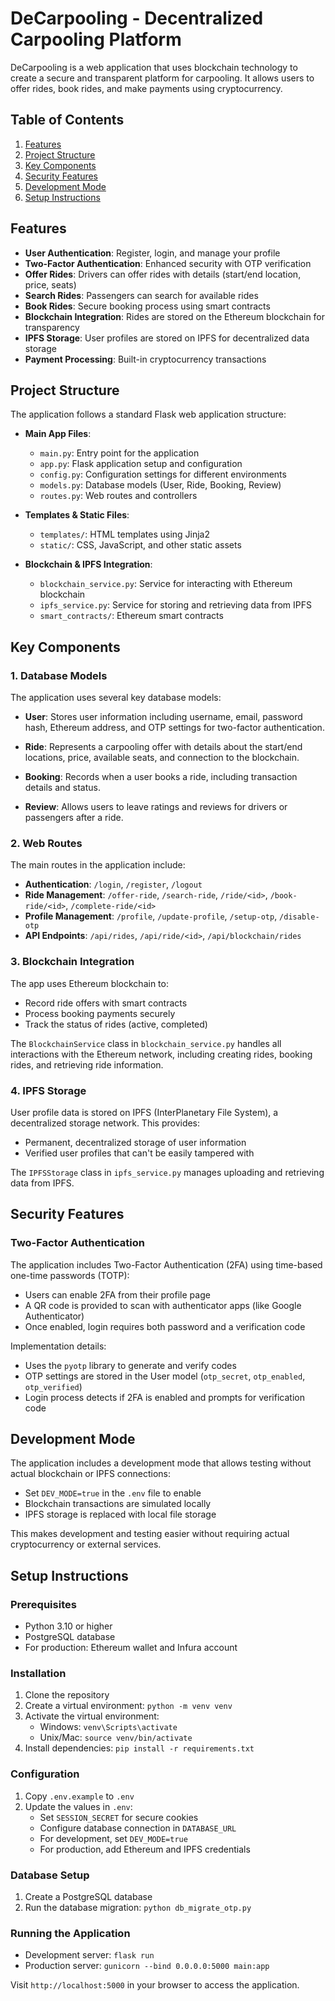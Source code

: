 # DeCarpooling - Decentralized Carpooling Platform

DeCarpooling is a web application that uses blockchain technology to create a secure and transparent platform for carpooling. It allows users to offer rides, book rides, and make payments using cryptocurrency.

## Table of Contents
1. [Features](#features)
2. [Project Structure](#project-structure)
3. [Key Components](#key-components)
4. [Security Features](#security-features)
5. [Development Mode](#development-mode)
6. [Setup Instructions](#setup-instructions)

## Features

- **User Authentication**: Register, login, and manage your profile
- **Two-Factor Authentication**: Enhanced security with OTP verification
- **Offer Rides**: Drivers can offer rides with details (start/end location, price, seats)
- **Search Rides**: Passengers can search for available rides
- **Book Rides**: Secure booking process using smart contracts
- **Blockchain Integration**: Rides are stored on the Ethereum blockchain for transparency
- **IPFS Storage**: User profiles are stored on IPFS for decentralized data storage
- **Payment Processing**: Built-in cryptocurrency transactions

## Project Structure

The application follows a standard Flask web application structure:

- **Main App Files**:
  - `main.py`: Entry point for the application
  - `app.py`: Flask application setup and configuration
  - `config.py`: Configuration settings for different environments
  - `models.py`: Database models (User, Ride, Booking, Review)
  - `routes.py`: Web routes and controllers

- **Templates & Static Files**:
  - `templates/`: HTML templates using Jinja2
  - `static/`: CSS, JavaScript, and other static assets

- **Blockchain & IPFS Integration**:
  - `blockchain_service.py`: Service for interacting with Ethereum blockchain
  - `ipfs_service.py`: Service for storing and retrieving data from IPFS
  - `smart_contracts/`: Ethereum smart contracts

## Key Components

### 1. Database Models

The application uses several key database models:

- **User**: Stores user information including username, email, password hash, Ethereum address, and OTP settings for two-factor authentication.

- **Ride**: Represents a carpooling offer with details about the start/end locations, price, available seats, and connection to the blockchain.

- **Booking**: Records when a user books a ride, including transaction details and status.

- **Review**: Allows users to leave ratings and reviews for drivers or passengers after a ride.

### 2. Web Routes

The main routes in the application include:

- **Authentication**: `/login`, `/register`, `/logout`
- **Ride Management**: `/offer-ride`, `/search-ride`, `/ride/<id>`, `/book-ride/<id>`, `/complete-ride/<id>`
- **Profile Management**: `/profile`, `/update-profile`, `/setup-otp`, `/disable-otp`
- **API Endpoints**: `/api/rides`, `/api/ride/<id>`, `/api/blockchain/rides`

### 3. Blockchain Integration

The app uses Ethereum blockchain to:

- Record ride offers with smart contracts
- Process booking payments securely
- Track the status of rides (active, completed)

The `BlockchainService` class in `blockchain_service.py` handles all interactions with the Ethereum network, including creating rides, booking rides, and retrieving ride information.

### 4. IPFS Storage

User profile data is stored on IPFS (InterPlanetary File System), a decentralized storage network. This provides:

- Permanent, decentralized storage of user information
- Verified user profiles that can't be easily tampered with

The `IPFSStorage` class in `ipfs_service.py` manages uploading and retrieving data from IPFS.

## Security Features

### Two-Factor Authentication

The application includes Two-Factor Authentication (2FA) using time-based one-time passwords (TOTP):

- Users can enable 2FA from their profile page
- A QR code is provided to scan with authenticator apps (like Google Authenticator)
- Once enabled, login requires both password and a verification code

Implementation details:
- Uses the `pyotp` library to generate and verify codes
- OTP settings are stored in the User model (`otp_secret`, `otp_enabled`, `otp_verified`)
- Login process detects if 2FA is enabled and prompts for verification code

## Development Mode

The application includes a development mode that allows testing without actual blockchain or IPFS connections:

- Set `DEV_MODE=true` in the `.env` file to enable
- Blockchain transactions are simulated locally
- IPFS storage is replaced with local file storage

This makes development and testing easier without requiring actual cryptocurrency or external services.

## Setup Instructions

### Prerequisites

- Python 3.10 or higher
- PostgreSQL database
- For production: Ethereum wallet and Infura account

### Installation

1. Clone the repository
2. Create a virtual environment: `python -m venv venv`
3. Activate the virtual environment:
   - Windows: `venv\Scripts\activate`
   - Unix/Mac: `source venv/bin/activate`
4. Install dependencies: `pip install -r requirements.txt`

### Configuration

1. Copy `.env.example` to `.env`
2. Update the values in `.env`:
   - Set `SESSION_SECRET` for secure cookies
   - Configure database connection in `DATABASE_URL`
   - For development, set `DEV_MODE=true`
   - For production, add Ethereum and IPFS credentials

### Database Setup

1. Create a PostgreSQL database
2. Run the database migration: `python db_migrate_otp.py`

### Running the Application

- Development server: `flask run`
- Production server: `gunicorn --bind 0.0.0.0:5000 main:app`

Visit `http://localhost:5000` in your browser to access the application.
